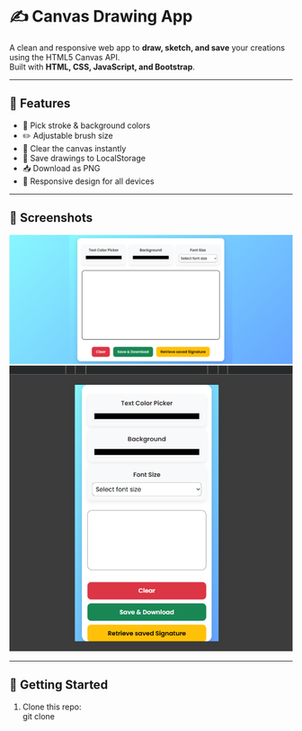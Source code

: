 # ✍️ Canvas Drawing App

A clean and responsive web app to **draw, sketch, and save** your creations using the HTML5 Canvas API.  
Built with **HTML, CSS, JavaScript, and Bootstrap**.

---

## 🌟 Features
- 🎨 Pick stroke & background colors  
- ✏️ Adjustable brush size  
- 🧹 Clear the canvas instantly  
- 💾 Save drawings to LocalStorage  
- 📥 Download as PNG  
- 📱 Responsive design for all devices  

---

## 📸 Screenshots
![Desktop Screenshot](./images/normal-view.png)  
![Mobile Screenshot](./images/responsive.png)  

---

## 🚀 Getting Started
1. Clone this repo:  
   git clone 
